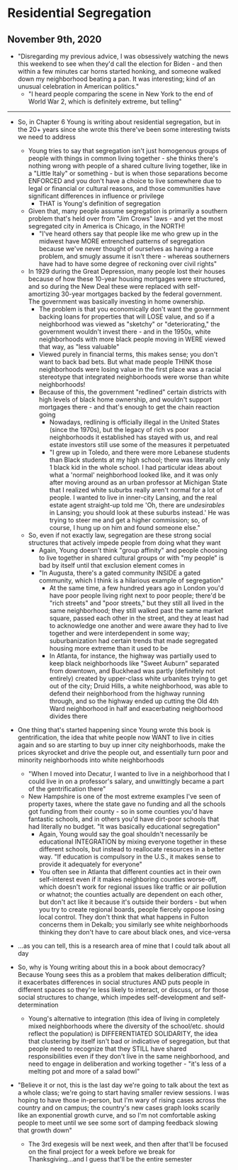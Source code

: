 # Residential Segregation

## November 9th, 2020

-   "Disregarding my previous advice, I was obsessively watching the news this weekend to see when they'd call the election for Biden - and then within a few minutes car horns started honking, and someone walked down my neighborhood beating a pan. It was interesting; kind of an unusual celebration in American politics."
    -   "I heard people comparing the scene in New York to the end of World War 2, which is definitely extreme, but telling"
--------------------------------------------------------------------------------

-   So, in Chapter 6 Young is writing about residential segregation, but in the 20+ years since she wrote this there've been some interesting twists we need to address
    -   Young tries to say that segregation isn't just homogenous groups of people with things in common living together - she thinks there's nothing wrong with people of a shared culture living together, like in a "Little Italy" or something - but is when those separations become ENFORCED and you don't have a choice to live somewhere due to legal or financial or cultural reasons, and those communities have significant differences in influence or privilege
        -   THAT is Young's definition of segregation
    -   Given that, many people assume segregation is primarily a southern problem that's held over from "Jim Crows" laws - and yet the most segregated city in America is Chicago, in the NORTH!
        -   "I've heard others say that people like me who grew up in the midwest have MORE entrenched patterns of segregation because we've never thought of ourselves as having a race problem, and smugly assume it isn't there - whereas southerners have had to have some degree of reckoning over civil rights"
    -   In 1929 during the Great Depression, many people lost their houses because of how these 10-year housing mortgages were structured, and so during the New Deal these were replaced with self-amortizing 30-year mortgages backed by the federal government. The government was basically investing in home ownership.
        -   The problem is that you economically don't want the government backing loans for properties that will LOSE value, and so if a neighborhood was viewed as "sketchy" or "deteriorating," the government wouldn't invest there - and in the 1950s, white neighborhoods with more black people moving in WERE viewed that way, as "less valuable"
        -   Viewed purely in financial terms, this makes sense; you don't want to back bad bets. But what made people THINK those neighborhoods were losing value in the first place was a racial stereotype that integrated neighborhoods were worse than white neighborhoods!
        -   Because of this, the government "redlined" certain districts with high levels of black home ownership, and wouldn't support mortgages there - and that's enough to get the chain reaction going
            -   Nowadays, redlining is officially illegal in the United States (since the 1970s), but the legacy of rich vs poor neighborhoods it established has stayed with us, and real estate investors still use some of the measures it perpetuated
            -   "I grew up in Toledo, and there were more Lebanese students than Black students at my high school; there was literally only 1 black kid in the whole school. I had particular ideas about what a 'normal' neighborhood looked like, and it was only after moving around as an urban professor at Michigan State that I realized white suburbs really aren't normal for a lot of people. I wanted to live in inner-city Lansing, and the real estate agent straight-up told me 'Oh, there are *undesirables* in Lansing; you should look at these suburbs instead.' He was trying to steer me and get a higher commission; so, of course, I hung up on him and found someone else."
    -   So, even if not exactly law, segregation are these strong social structures that actively impede people from doing what they want
        -   Again, Young doesn't think "group affinity" and people choosing to live together in shared cultural groups or with "my people" is bad by itself until that exclusion element comes in
        -   "In Augusta, there's a gated community INSIDE a gated community, which I think is a hilarious example of segregation"
            -   At the same time, a few hundred years ago in London you'd have poor people living right next to poor people; there'd be "rich streets" and "poor streets," but they still all lived in the same neighborhood; they still walked past the same market square, passed each other in the street, and they at least had to acknowledge one another and were aware they had to live together and were interdependent in some way; suburbanization had certain trends that made segregated housing more extreme than it used to be
            -   In Atlanta, for instance, the highway was partially used to keep black neighborhoods like "Sweet Auburn" separated from downtown, and Buckhead was partly (definitely not entirely) created by upper-class white urbanites trying to get out of the city; Druid Hills, a white neighborhood, was able to defend their neighborhood from the highway running through, and so the highway ended up cutting the Old 4th Ward neighborhood in half and exacerbating neighborhood divides there

-   One thing that's started happening since Young wrote this book is gentrification, the idea that white people now WANT to live in cities again and so are starting to buy up inner city neighborhoods, make the prices skyrocket and drive the people out, and essentially turn poor and minority neighborhoods into white neighborhoods
    -   "When I moved into Decatur, I wanted to live in a neighborhood that I could live in on a professor's salary, and unwittingly became a part of the gentrification there"
    -   New Hampshire is one of the most extreme examples I've seen of property taxes, where the state gave no funding and all the schools got funding from their county - so in some counties you'd have fantastic schools, and in others you'd have dirt-poor schools that had literally no budget. "It was basically educational segregation"
        -   Again, Young would say the goal shouldn't necessarily be educational INTEGRATION by mixing everyone together in these different schools, but instead to reallocate resources in a better way. "If education is compulsory in the U.S., it makes sense to provide it adequately for everyone"
        -   You often see in Atlanta that different counties act in their own self-interest even if it makes neighboring counties worse-off, which doesn't work for regional issues like traffic or air pollution or whatnot; the counties actually are dependent on each other, but don't act like it because it's outside their borders - but when you try to create regional boards, people fiercely oppose losing local control. They don't think that what happens in Fulton concerns them in Dekalb; you similarly see white neighborhoods thinking they don't have to care about black ones, and vice-versa

-   ...as you can tell, this is a research area of mine that I could talk about all day

-   So, why is Young writing about this in a book about democracy? Because Young sees this as a problem that makes deliberation difficult; it exacerbates differences in social structures AND puts people in different spaces so they're less likely to interact, or discuss, or for those social structures to change, which impedes self-development and self-determination
    -   Young's alternative to integration (this idea of living in completely mixed neighborhoods where the diversity of the school/etc. should reflect the population) is DIFFERENTIATED SOLIDARITY, the idea that clustering by itself isn't bad or indicative of segregation, but that people need to recognize that they STILL have shared responsibilities even if they don't live in the same neighborhood, and need to engage in deliberation and working together - "it's less of a melting pot and more of a salad bowl"

-   "Believe it or not, this is the last day we're going to talk about the text as a whole class; we're going to start having smaller review sessions. I was hoping to have those in-person, but I'm wary of rising cases across the country and on campus; the country's new cases graph looks scarily like an exponential growth curve, and so I'm not comfortable asking people to meet until we see some sort of damping feedback slowing that growth down"
    -   The 3rd exegesis will be next week, and then after that'll be focused on the final project for a week before we break for Thanksgiving...and I guess that'll be the entire semester
